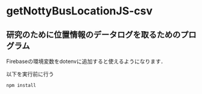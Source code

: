 ﻿# getNottyBusLocationJS-csv
研究のために位置情報のデータログを取るためのプログラム
---

Firebaseの環境変数をdotenvに追加すると使えるようになります．

以下を実行前に行う

```
npm install
```
